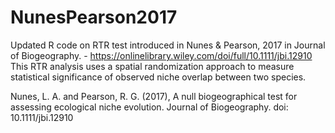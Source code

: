 # NunesPearson2017
Updated R code on RTR test introduced in  Nunes & Pearson, 2017 in Journal of Biogeography. - https://onlinelibrary.wiley.com/doi/full/10.1111/jbi.12910
This RTR analysis uses a spatial randomization approach to measure statistical significance of observed niche overlap between two species.

Nunes, L. A. and Pearson, R. G. (2017), A null biogeographical test for assessing ecological niche evolution. Journal of Biogeography. doi: 10.1111/jbi.12910
